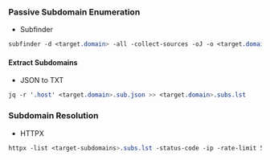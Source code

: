 ### Passive Subdomain Enumeration
  - Subfinder
```CSS
subfinder -d <target.domain> -all -collect-sources -oJ -o <target.domain>.sub.json
```

#### Extract Subdomains
  - JSON to TXT
```CSS
jq -r '.host' <target.domain>.sub.json >> <target.domain>.subs.lst
```

### Subdomain Resolution
  - HTTPX
```CSS
httpx -list <target-subdomains>.subs.lst -status-code -ip -rate-limit 50 -delay 1ms -timeout 10 -resolvers resolvers.txt -json -output <target-subdomains>.httpx.json
```

